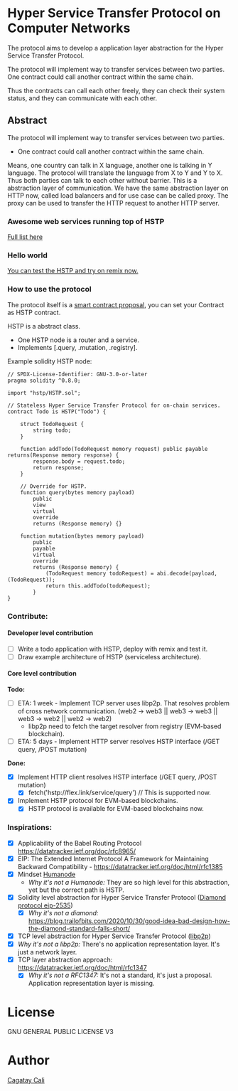 # Hyper Service Transfer Protocol on Computer Networks

The protocol aims to develop a application layer abstraction for the Hyper Service Transfer Protocol.

The protocol will implement way to transfer services between two parties.
One contract could call another contract within the same chain.

Thus the contracts can call each other freely, they can check their system status, and they can communicate with each other.
## Abstract

The protocol will implement way to transfer services between two parties.
- One contract could call another contract within the same chain.

Means, one country can talk in X language, another one is talking in Y language. The protocol will translate the language from X to Y and Y to X. Thus both parties can talk to each other without barrier. This is a abstraction layer of communication. We have the same abstraction layer on HTTP now, called load balancers and for use case can be called proxy. The proxy can be used to transfer the HTTP request to another HTTP server.

### Awesome web services running top of HSTP

[Full list here](https://github.com/cagataycali/awesome-web3-services)


### Hello world

[You can test the HSTP and try on remix now.](https://gist.github.com/cagataycali/947039f7c8d066957b3652b638085f49)

### How to use the protocol

The protocol itself is a [smart contract proposal](./HSTP.sol), you can set your Contract as HSTP contract.

HSTP is a abstract class.

- One HSTP node is a router and a service.
- Implements [.query, .mutation, .registry].

Example solidity HSTP node:

```solidity
// SPDX-License-Identifier: GNU-3.0-or-later
pragma solidity ^0.8.0;

import "hstp/HSTP.sol";

// Stateless Hyper Service Transfer Protocol for on-chain services.
contract Todo is HSTP("Todo") {

    struct TodoRequest {
        string todo;
    }
    
    function addTodo(TodoRequest memory request) public payable returns(Response memory response) {
        response.body = request.todo;
        return response;
    }

    // Override for HSTP.
    function query(bytes memory payload)
        public
        view
        virtual
        override
        returns (Response memory) {}

    function mutation(bytes memory payload)
        public
        payable
        virtual
        override
        returns (Response memory) {
            (TodoRequest memory todoRequest) = abi.decode(payload, (TodoRequest));
            return this.addTodo(todoRequest);
        }
}
```

### Contribute:

#### Developer level contribution

- [ ] Write a todo application with HSTP, deploy with remix and test it.
- [ ] Draw example architecture of HSTP (serviceless architecture).

#### Core level contribution

**Todo:**

- [ ] ETA: 1 week - Implement TCP server uses libp2p. That resolves problem of cross network communication. (web2 -> web3 || web3 -> web3 || web3 -> web2 || web2 -> web2)
    - libp2p need to fetch the target resolver from registry (EVM-based blockchain).
- [ ] ETA: 5 days - Implement HTTP server resolves HSTP interface (/GET query, /POST mutation)

**Done:**

- [x] Implement HTTP client resolves HSTP interface (/GET query, /POST mutation)
    - [x] fetch('hstp://flex.link/service/query') // This is supported now.
- [x] Implement HSTP protocol for EVM-based blockchains.
    - [x] HSTP protocol is available for EVM-based blockchains now.
### Inspirations:

- [x] Applicability of the Babel Routing Protocol https://datatracker.ietf.org/doc/rfc8965/
- [x] EIP: The Extended Internet Protocol A Framework for Maintaining Backward Compatibility - https://datatracker.ietf.org/doc/html/rfc1385
- [x] Mindset [Humanode](https://humanode.io/)
  - *Why it's not a Humanode:* They are so high level for this abstraction, yet but the correct path is HSTP.
- [x] Solidity level abstraction for Hyper Service Transfer Protocol ([Diamond protocol eip-2535](https://eips.ethereum.org/EIPS/eip-2535))
  - [x] *Why it's not a diamond:* https://blog.trailofbits.com/2020/10/30/good-idea-bad-design-how-the-diamond-standard-falls-short/
- [x] TCP level abstraction for Hyper Service Transfer Protocol ([libp2p](https://libp2p.io/))
 - [x] *Why it's not a libp2p:* There's no application representation layer. It's just a network layer.
- [x] TCP layer abstraction approach: https://datatracker.ietf.org/doc/html/rfc1347
  - [x] *Why it's not a RFC1347:* It's not a standard, it's just a proposal. Application representation layer is missing.
# License

GNU GENERAL PUBLIC LICENSE V3

# Author

[Cagatay Cali](https://twitter.com/cagataycali)
